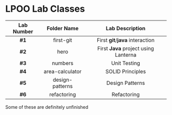 # **LPOO Lab Classes**

|Lab Number|Folder Name|Lab Description|
:---------:|:---------:|:-------------:|
|**#1**|first-git|First **git**/**java** interaction|
|**#2**|hero|First **Java** project using Lanterna|
|**#3**|numbers|Unit Testing|
|**#4**|area-calculator|SOLID Principles|
|**#5**|design-patterns|Design Patterns|
|**#6**|refactoring|Refactoring|

Some of these are definitely unfinished